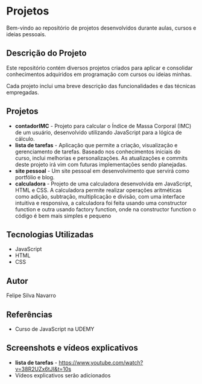 # Projetos

Bem-vindo ao repositório de projetos desenvolvidos durante aulas, cursos e ideias pessoais.

## Descrição do Projeto

Este repositório contém diversos projetos criados para aplicar e consolidar conhecimentos adquiridos em programação com cursos ou ideias minhas.

Cada projeto inclui uma breve descrição das funcionalidades e das técnicas empregadas.

## Projetos

- **contadorIMC** - Projeto para calcular o Índice de Massa Corporal (IMC) de um usuário, desenvolvido utilizando JavaScript para a lógica de cálculo.
- **lista de tarefas** - Aplicação que permite a criação, visualização e gerenciamento de tarefas. Baseado nos conhecimentos iniciais do curso, inclui melhorias e personalizações. As atualizações e commits deste projeto irá vim com futuras implementações sendo planejadas.
- **site pessoal** - Um site pessoal em desenvolvimento que servirá como portfólio e blog.
- **calculadora** - Projeto de uma calculadora desenvolvida em JavaScript, HTML e CSS. A calculadora permite realizar operações aritméticas como adição, subtração, multiplicação e divisão, com uma interface intuitiva e responsiva, a calculadora foi feita usando uma constructor function e outra usando factory function, onde na constructor function o código é bem mais simples e pequeno

## Tecnologias Utilizadas

- JavaScript
- HTML
- CSS

## Autor

Felipe Silva Navarro

## Referências

- Curso de JavaScript na UDEMY

## Screenshots e vídeos explicativos
- **lista de tarefas** - https://www.youtube.com/watch?v=38R2UZx6tJI&t=10s
- Vídeos explicativos serão adicionados
